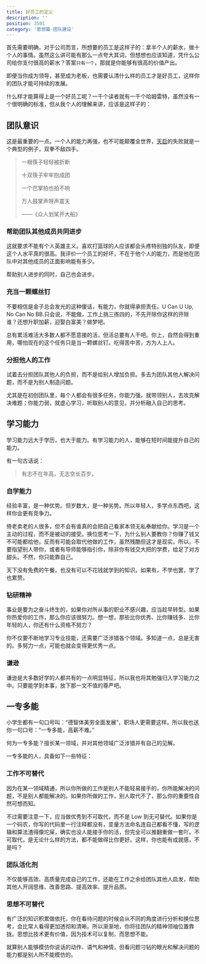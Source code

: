```yaml
---
title: 好员工的定义
description: ''
position: 3501
category: '思想篇-团队建设'
---
```


首先需要明确，对于公司而言，所想要的员工是这样子的：拿半个人的薪水，做十个人的事情。虽然这么讲可能有那么一点夸大其词，但想想也应该知道，凭什么公司给你支付很高的薪水？答案`只有一个`，那就是你能够有很高的价值产出。

即便当你成为领导，甚至成为老板，也需要认清什么样的员工才是好员工，这样你的团队才能可持续的发展。

什么样才能算得上是一个好员工呢？一千个读者就有一千个哈姆雷特，虽然没有一个很明确的标准，但从我个人的理解来讲，应该是这样子的：

## 团队意识

这是最重要的一点。一个人的能力再强，也不可能颠覆全世界，[天启](http://baike.baidu.com/subview/11659698/12016649.htm)的失败就是一个典型的例子，双拳不敌四手。

> 一根筷子轻轻被折断
>
> 十双筷子牢牢抱成团
>
> 一个巴掌拍也拍不响
>
> 万人鼓掌声呀声震天
>
> ——《众人划桨开大船》

### 帮助团队其他成员共同进步

这就要求不能有个人英雄主义。喜欢打篮球的人应该都会头疼特别独的队友，即便这个人水平真的很高。我评价一个员工的好坏，不在于他个人的能力，而是他在团队中对其他成员的正面影响能有多少。

帮助别人进步的同时，自己也会进步。

### 充当一颗螺丝钉

不要相信是金子总会发光的这种傻话，有能力，你就得承担责任。U Can U Up, No Can No BB.只会说，不能做，工作上挑三拣四的，不先开除你这样的开除谁？还想升职加薪，迎娶白富美？做梦吧。

总有累活难活大多数人都不愿意接的活，但活总要有人干吧。你上，自然会得到重用，哪怕现在的这个任务只是当一颗螺丝钉。吃得苦中苦，方为人上人。

### 分担他人的工作

试着去分担团队其他人的负担，而不是给别人增加负担。多去为团队其他人解决问题，而不是为别人制造问题。

尤其是在初创团队里，每个人都会有很多任务，你能力强，就带领别人，去攻克解决难题；你能力弱，就虚心学习，听取别人的意见，并分析融入自己的思考。

## 学习能力

学习能力远大于学历，也大于能力。有学习能力的人，能够在短时间能提升自己的能力。

有一句古话说：

> 有志不在年高，无志空长百岁。

### 自学能力

经验丰富，是一种优势。但岁数大，是一种劣势。所以年轻人，多学点东西吧，这样你会更有竞争力。

倚老卖老的人很多，但不会有谁真的会把自己看家本领无私奉献给你。学习是一个主动的过程，而不是被动的接受。换位思考一下，为什么别人要教你？你赚了钱又不可能都给他，反而有可能会取代他做的工作，虽然残酷但这才是现实。所以，不要指望别人带你，或者有导师能够指引你，除非你有钱交大把的学费，给足了对方甜头。不然，你只能靠自己。

天下没有免费的午餐，也没有可以不花钱就学到的知识。如果有，不学也罢，学了也累赘。

### 钻研精神

事业是要为之奋斗终生的，如果你对所从事的职业不感兴趣，应当趁早转型。如果你热爱你的工作，那么你应该很努力。想一想，那些比你优秀、比你赚钱多、比你年轻的人，你还有什么资格不努力？

你不仅要不断地学习专业技能，还需要广泛涉猎各个领域。多知道一点，总是无害的。多努力一点，可能也就会变得更优秀一点。

### 谦逊

谦逊是大多数好学的人都共有的一点明显特征，所以我也将其勉强归入学习能力之中。只要能学到本事，放下那一文不值的尊严吧。

## 一专多能

小学生都有一句口号叫：“德智体美劳全面发展”，职场人更需要这样。所以我也送你一句口号：“一专多能，高薪不难。”

何为一专多能？擅长某一领域，并对其他领域广泛涉猎并有自己的见解。

一专多能的人，具备如下一些特征：

### 工作不可替代

因为在某一领域精通，所以你所做的工作是别人不能轻易接手的，你所能解决的问题，不是别人都能解决的。如果你所做的工作，别人取代不了，那么你的重要性自然可想而知。

不过需要注意一下，应当做优秀到不可取代，而不是 Low 到无可替代。如果你是一个码农，你写的代码里一行注释都没有，变量方法命名连自己都看不懂，写的逻辑和算法渣得像坨屎，确实也没人能接手你的活，但完全可以推翻重做一套吖。不可取代，是无论什么样的方法，都不能做得比你更好。这样，你也能有成就感，不是吗？

### 团队活化剂

不仅能够高效、高质量完成自己的工作，还能在工作之余给团队其他人启发，帮助其他人开阔思维、改善思路、提高效率、提升品质。

### 思想不可替代

有广泛的知识积累做依托，你在看待问题的时候会从不同的角度进行分析和换位思考，会比常人看得更加透彻和清晰。所以渐渐地，你将往团队的精神领袖位置靠拢。思想比技术更有价值，因为技术可以复制，而思想不能。

就算别人能够模仿你说话的动作、语气和神情，但看问题刁钻的眼光和解决问题的能力都是别人所不能模仿的。

<adsbygoogle></adsbygoogle>
